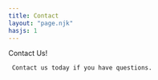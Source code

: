 ```yaml
---
title: Contact
layout: "page.njk"
hasjs: 1
---
```

<div class="contact">
     Contact Us!

     Contact us today if you have questions.
<div>